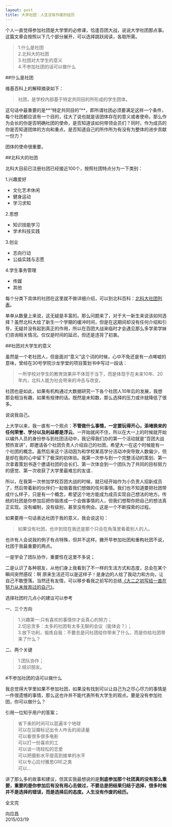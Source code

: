 ```yaml
---
layout: post
title: 大学社团：人生没有作废的经历
---
```

个人一直觉得参加社团是大学里的必修课，恰逢百团大战，说说大学社团那点事。这篇文章会按照以下几个部分展开，可以选择跳跃阅读，各取所需。


>1.什么是社团<br>
>2.北科大的社团<br>
>3.社团对大学生的意义<br>
>4.不参加社团的话可以做什么

##什么是社团

维基百科上的解释摘录如下：

>社团，是学校内部基于特定共同目的所形成的学生团体。

这句话中最重要的是**“特定共同目的”**，即所谓社团必须要满足这样一个条件，每个社团都应该有一个目的，往大了说也就是该团体存在的意义或者使命。那么作为会长的你是否明确社团的使命，是否知道该如何带领会员们？同时，作为成员的你是否知道团体的方向和重点，是否知道自己的所作所为有没有为整体的进步贡献一份力？

团体的使命很重要。

##北科大的社团

北科大目前已注册社团已经接近100个，按照社团特点分为一下类别：

1.兴趣爱好

- 文化艺术休闲<br>
- 健身运动<br>
- 学习求知<br>

2.思想

- 知识技能学习<br>
- 学术科技实践<br>

3.创业

- 志向行动<br>
- 公益实践与志愿<br>

4.学生事务管理

- 传媒
- 其他

每个分类下具体的社团在这里就不做详细介绍，可以到北科百科：[北科大社团列表](http://wiki.ibeike.com/index.php/ "北科大社团列表")。

单单从数量上来说，这无疑是丰富的。那么问题来了，对于大一新生来说该如何选择？虽然北科大给了新生一个学期的缓冲时间，但是在这期间却没有任何介绍和引导，无疑并没有起到真正的作用，所以在百团大战来临时才会遇见那么多学弟学妹们咨询相关情况。仅仅是时间的延迟，但还是违背了初衷。

##社团对大学生的意义

虽然是一个老社团人，但是面对“意义”这个词的时候，心中不免还是有一点唏嘘的意味，曾经在30号学院沙龙学堂的项目策划书中写过一段话：

>一所学校对学生的教育效果并不体现于当下，而是体现于在未来10年、20年内，北科人能为社会带来的冲击与改变。

社团也是如此，如果有机构通过大数据研究一下各个社团人10年后的发展，我想那会相当有趣，如果有规律的话。既然是未知数，那么选择的压力或许就降低了很多。

说说我自己。

上大学以来，我一直有一个观点：**不管做什么事情，一定要玩得开心，添堵换来的任何荣誉、学分以及利益都是浮云**。一开始就闲不住，所以在大一上的时候就开始以编外人员的身份参与到社团活动中，我记得我们办的第一个活动就是“百团大战预热宣讲”，即邀请各个社团负责人介绍自己的社团，希望大一在这个时候能有一个社团的概念。虽然后来这个活动因为和学校某高学分活动冲突导致人数偏少，但是却在我的心中留下了极深的初体验。我第一次参与到一个完整活动的策划、第一次拿着策划书逐个邀请社团的会长们、第一次体会到一个团队为了共同的目标努力的感觉、第一次收获了大学里最难忘的友谊..

所以，在我第一次参加学校百团大战的时候，就已经开始作为小负责人招新成员了，然后带着新的伙伴们一起做着我们想做的任何事情。我们也不知道要把社团带成什么样子，只是有一个概念，希望这个地方能成为成员实现自己想法的地方。传统的社团是你参加后把你锻炼成一个会做事情的人，但我们想帮你把自己的想法真正实现。没有编制，没有级别，甚至没有例会。这是一个不断探索的过程。

如果要用一句话表达社团于我的意义，我会说这句：

>如果没有社团，也许到现在我还是那个只会在角落里看着别人的人。

也许有人会说我的例子有点特殊，但并不这样。撇开早参加社团和重构社团不说，社团于我最重要的两点。

一是学会了团队协作，重要性在这里不多说；

二是认识了各种朋友，从他们身上我看到了不一样的生活方式和态度，总会在某个瞬间突然感叹：啊 原来生活还可以是这样子！是身边的人给了我动力和方向，让自己不敢堕落。当然还有友情，可以移步看我之前写的总结[《大二之初写给一直在努力从未放弃过的自己》](http://xiangyingchang.com/xiezaidayizhichudaerzhimo/)。

选择社团时几点小的建议可以参考

一、三个方向

>1.兴趣第一:只有喜欢的事情你才会真心的努力；<br>
>2.切忌贪多：太多的社团有太多无聊的会议（能体会？）；<br>
>3.放下功利，锻炼自我：不要总是问社团给你带来了什么，而是你给社团带来了什么？<br>

二、两个关键

>1.团队协作；<br>
>2.结识朋友。

#不参加社团的话可以做什么

我总觉得大学里如果不参加社团，如果没有找到可以让自己为之尽心尽力的事情是一件很遗憾的事情，那么这也许并不能代表所有大学生的观点。要是没有参加社团，你可以做什么？

引用一位知乎用户的答案；

>省下来的时间可以逛遍半个地球<br>
可以在豆瓣标记出令人咋舌的阅读量<br>
可以看很多很多电影<br>
可以打一份喜欢的工<br>
可以谈一场轻松的恋爱<br>
可以把摄影水平提高到接单的水平<br>
可以专心应付雅思GRE之类<br>
可以...

讲了那么多的故事和建议，但其实我最想说的是**到底参加那个社团真的没有那么重要，重要的是你参加后有没有用心去做过，不要总是把结果归结于选择，很多时候并不是选择的错误，而是选择后的态度。人生没有作废的经历。**

全文完

向应昌<br>
2015/03/19
